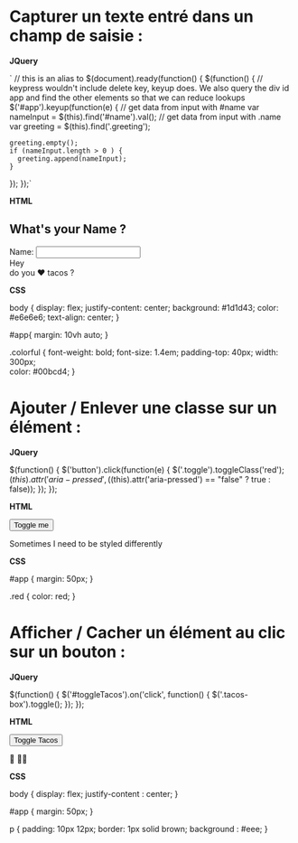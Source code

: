 # Capturer un texte entré dans un champ de saisie : 

**JQuery**

` // this is an alias to $(document).ready(function() {
$(function() {
  // keypress wouldn't include delete key, keyup does. We also query the div id app and find the other elements so that we can reduce lookups
  $('#app').keyup(function(e) {
    // get data from input with #name
    var nameInput = $(this).find('#name').val();
    // get data from input with .name
    var greeting = $(this).find('.greeting');

    greeting.empty();
    if (nameInput.length > 0 ) {
      greeting.append(nameInput);  
    }
    
  });
});`

**HTML**

<div id="app">
  <h2>What's your Name ? </h2>
  <label for="name">Name:</label>
  <input id="name" type="text" />
  <div class="colorful">
    Hey
    <div class="greeting"></div>
    do you ❤️ tacos ?    
  </div>
</div>

**CSS**

body {
  display: flex;
  justify-content: center;
  background: #1d1d43;
  color: #e6e6e6;
  text-align: center;
}

#app{
  margin: 10vh auto;
}

.colorful {
  font-weight: bold;
  font-size: 1.4em;
  padding-top: 40px;
  width: 300px;  
  color: #00bcd4;
}

# Ajouter / Enlever une classe sur un élément :

**JQuery**

$(function() {
  $('button').click(function(e) {
    $('.toggle').toggleClass('red');
    $(this).attr('aria-pressed', ($(this).attr('aria-pressed') == "false" ? true : false));
  });
});

**HTML**

<div id="app">
  <button aria-pressed="false">Toggle me</button>
  <p class="toggle">Sometimes I need to be styled differently</p>
</div>

**CSS**

#app {
  margin: 50px;
}

.red { 
  color: red; 
}

# Afficher / Cacher un élément au clic sur un bouton :

**JQuery**

$(function() {
  $('#toggleTacos').on('click', function() {
    $('.tacos-box').toggle();
  });
});

**HTML**

<div id="app">
  <button type="button" id="toggleTacos">
    Toggle Tacos
  </button>
  <p  class="tacos-box" >🌮 🌮🌮</p>
</div>

**CSS**

body {
  display: flex;
  justify-content : center;
}

#app {
  margin: 50px;
}

p {
  padding: 10px 12px;
  border: 1px solid brown;
  background : #eee;
}
